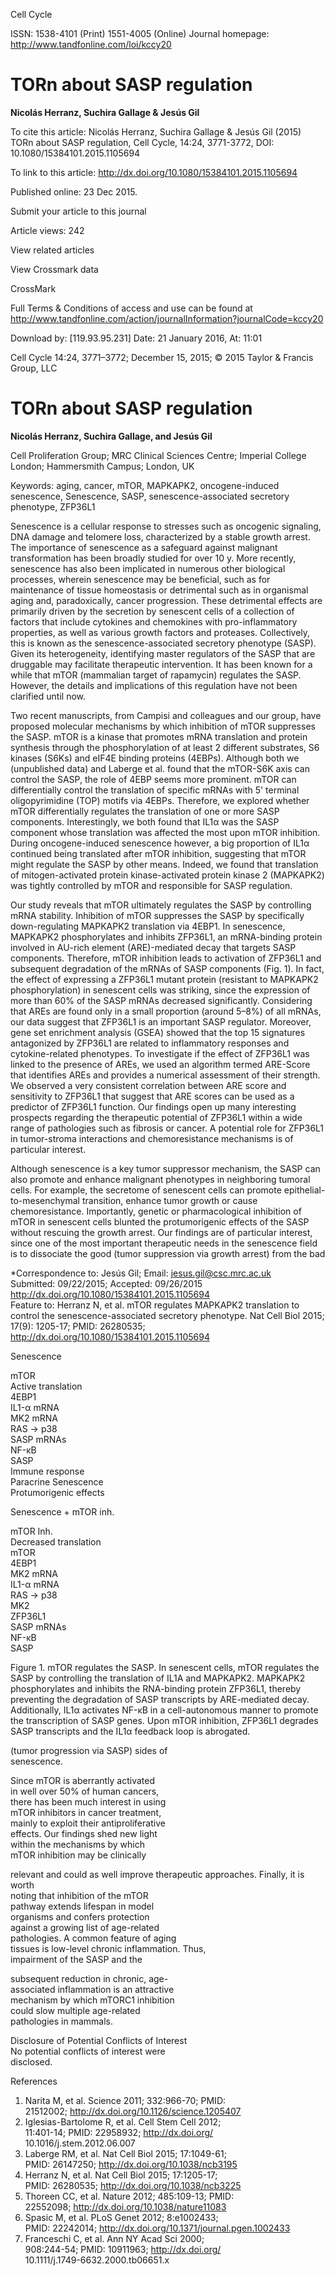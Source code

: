 
Cell Cycle

ISSN: 1538-4101 (Print) 1551-4005 (Online) Journal homepage: http://www.tandfonline.com/loi/kccy20

# TORn about SASP regulation

**Nicolás Herranz, Suchira Gallage & Jesús Gil**

To cite this article: Nicolás Herranz, Suchira Gallage & Jesús Gil (2015) TORn about SASP regulation, Cell Cycle, 14:24, 3771-3772, DOI: 10.1080/15384101.2015.1105694

To link to this article: http://dx.doi.org/10.1080/15384101.2015.1105694

Published online: 23 Dec 2015.

Submit your article to this journal

Article views: 242

View related articles

View Crossmark data

CrossMark

Full Terms & Conditions of access and use can be found at http://www.tandfonline.com/action/journalInformation?journalCode=kccy20

Download by: [119.93.95.231] Date: 21 January 2016, At: 11:01

Cell Cycle 14:24, 3771–3772; December 15, 2015; © 2015 Taylor & Francis Group, LLC

# TORn about SASP regulation

**Nicolás Herranz, Suchira Gallage, and Jesús Gil**

Cell Proliferation Group; MRC Clinical Sciences Centre; Imperial College London; Hammersmith Campus; London, UK

Keywords: aging, cancer, mTOR, MAPKAPK2, oncogene-induced senescence, Senescence, SASP, senescence-associated secretory phenotype, ZFP36L1

Senescence is a cellular response to stresses such as oncogenic signaling, DNA damage and telomere loss, characterized by a stable growth arrest. The importance of senescence as a safeguard against malignant transformation has been broadly studied for over 10 y. More recently, senescence has also been implicated in numerous other biological processes, wherein senescence may be beneficial, such as for maintenance of tissue homeostasis or detrimental such as in organismal aging and, paradoxically, cancer progression. These detrimental effects are primarily driven by the secretion by senescent cells of a collection of factors that include cytokines and chemokines with pro-inflammatory properties, as well as various growth factors and proteases. Collectively, this is known as the senescence-associated secretory phenotype (SASP). Given its heterogeneity, identifying master regulators of the SASP that are druggable may facilitate therapeutic intervention. It has been known for a while that mTOR (mammalian target of rapamycin) regulates the SASP. However, the details and implications of this regulation have not been clarified until now.

Two recent manuscripts, from Campisi and colleagues and our group, have proposed molecular mechanisms by which inhibition of mTOR suppresses the SASP. mTOR is a kinase that promotes mRNA translation and protein synthesis through the phosphorylation of at least 2 different substrates, S6 kinases (S6Ks) and eIF4E binding proteins (4EBPs). Although both we (unpublished data) and Laberge et al. found that the mTOR-S6K axis can control the SASP, the role of 4EBP seems more prominent. mTOR can differentially control the translation of specific mRNAs with 5' terminal oligopyrimidine (TOP) motifs via 4EBPs. Therefore, we explored whether mTOR differentially regulates the translation of one or more SASP components. Interestingly, we both found that IL1α was the SASP component whose translation was affected the most upon mTOR inhibition. During oncogene-induced senescence however, a big proportion of IL1α continued being translated after mTOR inhibition, suggesting that mTOR might regulate the SASP by other means. Indeed, we found that translation of mitogen-activated protein kinase-activated protein kinase 2 (MAPKAPK2) was tightly controlled by mTOR and responsible for SASP regulation.

Our study reveals that mTOR ultimately regulates the SASP by controlling mRNA stability. Inhibition of mTOR suppresses the SASP by specifically down-regulating MAPKAPK2 translation via 4EBP1. In senescence, MAPKAPK2 phosphorylates and inhibits ZFP36L1, an mRNA-binding protein involved in AU-rich element (ARE)-mediated decay that targets SASP components. Therefore, mTOR inhibition leads to activation of ZFP36L1 and subsequent degradation of the mRNAs of SASP components (Fig. 1). In fact, the effect of expressing a ZFP36L1 mutant protein (resistant to MAPKAPK2 phosphorylation) in senescent cells was striking, since the expression of more than 60% of the SASP mRNAs decreased significantly. Considering that AREs are found only in a small proportion (around 5–8%) of all mRNAs, our data suggest that ZFP36L1 is an important SASP regulator. Moreover, gene set enrichment analysis (GSEA) showed that the top 15 signatures antagonized by ZFP36L1 are related to inflammatory responses and cytokine-related phenotypes. To investigate if the effect of ZFP36L1 was linked to the presence of AREs, we used an algorithm termed ARE-Score that identifies AREs and provides a numerical assessment of their strength. We observed a very consistent correlation between ARE score and sensitivity to ZFP36L1 that suggest that ARE scores can be used as a predictor of ZFP36L1 function. Our findings open up many interesting prospects regarding the therapeutic potential of ZFP36L1 within a wide range of pathologies such as fibrosis or cancer. A potential role for ZFP36L1 in tumor-stroma interactions and chemoresistance mechanisms is of particular interest.

Although senescence is a key tumor suppressor mechanism, the SASP can also promote and enhance malignant phenotypes in neighboring tumoral cells. For example, the secretome of senescent cells can promote epithelial-to-mesenchymal transition, enhance tumor growth or cause chemoresistance. Importantly, genetic or pharmacological inhibition of mTOR in senescent cells blunted the protumorigenic effects of the SASP without rescuing the growth arrest. Our findings are of particular interest, since one of the most important therapeutic needs in the senescence field is to dissociate the good (tumor suppression via growth arrest) from the bad

*Correspondence to: Jesús Gil; Email: jesus.gil@csc.mrc.ac.uk  
Submitted: 09/22/2015; Accepted: 09/26/2015  
http://dx.doi.org/10.1080/15384101.2015.1105694  
Feature to: Herranz N, et al. mTOR regulates MAPKAPK2 translation to control the senescence-associated secretory phenotype. Nat Cell Biol 2015; 17(9): 1205-17; PMID: 26280535; http://dx.doi.org/10.1080/15384101.2015.1105694

Senescence

mTOR  
Active translation  
4EBP1  
IL1-α mRNA  
MK2 mRNA  
RAS → p38  
SASP mRNAs  
NF-κB  
SASP  
Immune response  
Paracrine Senescence  
Protumorigenic effects  

Senescence + mTOR inh.

mTOR Inh.  
Decreased translation  
mTOR  
4EBP1  
MK2 mRNA  
IL1-α mRNA  
RAS → p38  
MK2  
ZFP36L1  
SASP mRNAs  
NF-κB  
SASP  

Figure 1. mTOR regulates the SASP. In senescent cells, mTOR regulates the SASP by controlling the translation of IL1A and MAPKAPK2. MAPKAPK2 phosphorylates and inhibits the RNA-binding protein ZFP36L1, thereby preventing the degradation of SASP transcripts by ARE-mediated decay. Additionally, IL1α activates NF-κB in a cell-autonomous manner to promote the transcription of SASP genes. Upon mTOR inhibition, ZFP36L1 degrades SASP transcripts and the IL1α feedback loop is abrogated.

(tumor progression via SASP) sides of  
senescence.  

Since mTOR is aberrantly activated  
in well over 50% of human cancers,  
there has been much interest in using  
mTOR inhibitors in cancer treatment,  
mainly to exploit their antiproliferative  
effects. Our findings shed new light  
within the mechanisms by which  
mTOR inhibition may be clinically  

relevant and could as well improve therapeutic approaches. Finally, it is worth  
noting that inhibition of the mTOR  
pathway extends lifespan in model  
organisms and confers protection  
against a growing list of age-related  
pathologies. A common feature of aging  
tissues is low-level chronic inflammation. Thus,  
impairment of the SASP and the  

subsequent reduction in chronic, age-  
associated inflammation is an attractive  
mechanism by which mTORC1 inhibition  
could slow multiple age-related  
pathologies in mammals.  

Disclosure of Potential Conflicts of Interest  
No potential conflicts of interest were  
disclosed.  

References  

1. Narita M, et al. Science 2011; 332:966-70; PMID:  
   21512002; http://dx.doi.org/10.1126/science.1205407  
2. Iglesias-Bartolome R, et al. Cell Stem Cell 2012;  
   11:401-14; PMID: 22958932; http://dx.doi.org/  
   10.1016/j.stem.2012.06.007  
3. Laberge RM, et al. Nat Cell Biol 2015; 17:1049-61;  
   PMID: 26147250; http://dx.doi.org/10.1038/ncb3195  
4. Herranz N, et al. Nat Cell Biol 2015; 17:1205-17;  
   PMID: 26280535; http://dx.doi.org/10.1038/ncb3225  
5. Thoreen CC, et al. Nature 2012; 485:109-13; PMID:  
   22552098; http://dx.doi.org/10.1038/nature11083  
6. Spasic M, et al. PLoS Genet 2012; 8:e1002433;  
   PMID: 22242014; http://dx.doi.org/10.1371/journal.pgen.1002433  
7. Franceschi C, et al. Ann NY Acad Sci 2000;  
   908:244-54; PMID: 10911963; http://dx.doi.org/  
   10.1111/j.1749-6632.2000.tb06651.x
